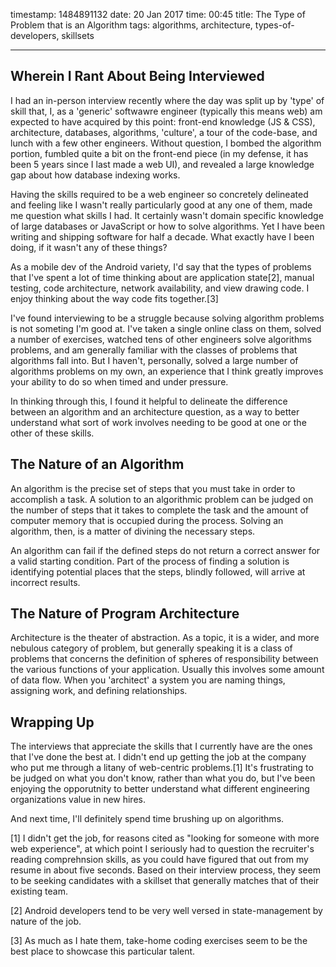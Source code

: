 timestamp: 1484891132
date: 20 Jan 2017
time: 00:45
title: The Type of Problem that is an Algorithm
tags: algorithms, architecture, types-of-developers, skillsets

---

## Wherein I Rant About Being Interviewed

I had an in-person interview recently where the day was split up by 'type' of skill that, I, as a 'generic' softwawre engineer (typically this means web) am expected to have acquired by this point: front-end knowledge (JS & CSS), architecture, databases, algorithms, 'culture', a tour of the code-base, and lunch with a few other engineers. Without question, I bombed the algorithm portion, fumbled quite a bit on the front-end piece (in my defense, it has been 5 years since I last made a web UI), and revealed a large knowledge gap about how database indexing works.

Having the skills required to be a web engineer so concretely delineated and feeling like I wasn't really particularly good at any one of them, made me question what skills I had.  It certainly wasn't domain specific knowledge of large databases or JavaScript or how to solve algorithms.  Yet I have been writing and shipping software for half a decade.  What exactly have I been doing, if it wasn't any of these things?

As a mobile dev of the Android variety, I'd say that the types of problems that I've spent a lot of time thinking about are application state[2], manual testing, code architecture, network availability, and view drawing code.  I enjoy thinking about the way code fits together.[3]  

I've found interviewing to be a struggle because solving algorithm problems is not someting I'm good at.  I've taken a single online class on them, solved a number of exercises, watched tens of other engineers solve algorithms problems, and am generally familiar with the classes of problems that algorithms fall into.  But I haven't, personally, solved a large number of algorithms problems on my own, an experience that I think greatly improves your ability to do so when timed and under pressure.

In thinking through this, I found it helpful to delineate the difference between an algorithm and an architecture question, as a way to better understand what sort of work involves needing to be good at one or the other of these skills.


## The Nature of an Algorithm

An algorithm is the precise set of steps that you must take in order to accomplish a task.  A solution to an algorithmic problem can be judged on the number of steps that it takes to complete the task and the amount of computer memory that is occupied during the process.  Solving an algorithm, then, is a matter of divining the necessary steps.

An algorithm can fail if the defined steps do not return a correct answer for a valid starting condition.  Part of the process of finding a solution is identifying potential places that the steps, blindly followed, will arrive at incorrect results.


## The Nature of Program Architecture

Architecture is the theater of abstraction. As a topic, it is a wider, and more nebulous category of problem, but generally speaking it is a class of problems that concerns the definition of spheres of responsibility between the various functions of your application.  Usually this involves some amount of data flow.  When you 'architect' a system you are naming things, assigning work, and defining relationships.


## Wrapping Up

The interviews that appreciate the skills that I currently have are the ones that I've done the best at.  I didn't end up getting the job at the company who put me through a litany of web-centric problems.[1]  It's frustrating to be judged on what you don't know, rather than what you do, but I've been enjoying the opporutnity to better understand what different engineering organizations value in new hires.


And next time, I'll definitely spend time brushing up on algorithms.



[1] I didn't get the job, for reasons cited as "looking for someone with more web experience", at which point I seriously had to question the recruiter's reading comprehnsion skills, as you could have figured that out from my resume in about five seconds.  Based on their interview process, they seem to be seeking candidates with a skillset that generally matches that of their existing team.

[2] Android developers tend to be very well versed in state-management by nature of the job.

[3] As much as I hate them, take-home coding exercises seem to be the best place to showcase this particular talent.
